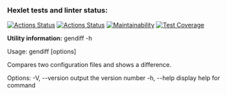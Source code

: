 ### Hexlet tests and linter status:

<p dir="auto"><a href="https://github.com/MariaKorchagina/frontend-project-lvl2/actions"><img src="https://github.com/MariaKorchagina/frontend-project-lvl2/workflows/hexlet-check/badge.svg" alt="Actions Status" style="max-width: 100%;"></a>
<a href="https://github.com/MariaKorchagina/frontend-project-lvl2/actions//workflows/CI.yml"><img src="https://github.com/MariaKorchagina/frontend-project-lvl2/workflows/Node_CI/badge.svg" alt="Actions Status" style="max-width: 100%;"></a>
<a href="https://codeclimate.com/github/MariaKorchagina/frontend-project-lvl2/maintainability" rel="nofollow"><img src="https://camo.githubusercontent.com/0732419219ae111a2986afa75a914e872bff45ee4015af6f1a78042c179719f8/68747470733a2f2f6170692e636f6465636c696d6174652e636f6d2f76312f6261646765732f35623835386461333838333138636462613862662f6d61696e7461696e6162696c697479" alt="Maintainability" data-canonical-src="https://api.codeclimate.com/v1/badges/5b858da388318cdba8bf/maintainability" style="max-width: 100%;"></a>
<a href="https://codeclimate.com/github/MariaKorchagina/frontend-project-lvl2/test_coverage" rel="nofollow"><img src="https://camo.githubusercontent.com/f350d3cdba1b7c0c4592a087edb15d2eb2e8342e6a6e5b480e9e1dc9916355e4/68747470733a2f2f6170692e636f6465636c696d6174652e636f6d2f76312f6261646765732f35623835386461333838333138636462613862662f746573745f636f766572616765" alt="Test Coverage" data-canonical-src="https://api.codeclimate.com/v1/badges/5b858da388318cdba8bf/test_coverage" style="max-width: 100%;"></a></p>


**Utility information:**
gendiff -h

Usage: gendiff [options] 

Compares two configuration files and shows a difference.

Options:
  -V, --version        output the version number
  -h, --help           display help for command
